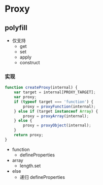 # Proxy

## polyfill

- 仅支持
  - get
  - set
  - apply
  - construct

### 实现

```js
function createProxy(internal) {
    var target = internal[PROXY_TARGET];
    var proxy;
    if (typeof target === 'function') {
        proxy = proxyFunction(internal);
    } else if (target instanceof Array) {
        proxy = proxyArray(internal);
    } else {
        proxy = proxyObject(internal);
    }
    return proxy;
}
```

- function
  - defineProperties
- array
  - length.set
- else
  - 递归 defineProperties
